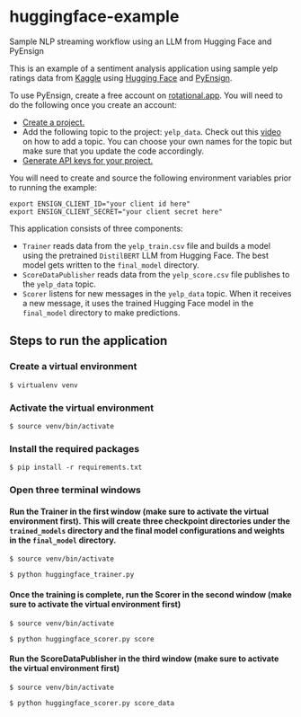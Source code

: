 # huggingface-example
Sample NLP streaming workflow using an LLM from Hugging Face and PyEnsign

This is an example of a sentiment analysis application using sample yelp ratings data from [Kaggle](https://www.kaggle.com) using [Hugging Face](https://huggingface.co) and [PyEnsign](https://github.com/rotationalio/pyensign).

To use PyEnsign, create a free account on [rotational.app](https://rotational.app/).  You will need to do the following once you create an account:

- [Create a project.](https://youtu.be/VskNgAVMORQ)
- Add the following topic to the project: `yelp_data`.  Check out this [video](https://youtu.be/1XuVPl_Ki4U) on how to add a topic.  You can choose your own names for the topic but make sure that you update the code accordingly.
- [Generate API keys for your project.](https://youtu.be/KMejrUIouMw)

You will need to create and source the following environment variables prior to running the example:

```
export ENSIGN_CLIENT_ID="your client id here"
export ENSIGN_CLIENT_SECRET="your client secret here"
```

This application consists of three components:
- `Trainer` reads data from the `yelp_train.csv` file and builds a model using the pretrained `DistilBERT` LLM from Hugging Face. The best model gets written to the `final_model` directory.
- `ScoreDataPublisher` reads data from the `yelp_score.csv` file publishes to the `yelp_data` topic.
- `Scorer` listens for new messages in the `yelp_data` topic.  When it receives a new message, it uses the trained Hugging Face model in the `final_model` directory to make predictions.

## Steps to run the application

### Create a virtual environment

```
$ virtualenv venv
```

### Activate the virtual environment

```
$ source venv/bin/activate
```

### Install the required packages

```
$ pip install -r requirements.txt
```

### Open three terminal windows

#### Run the Trainer in the first window (make sure to activate the virtual environment first).  This will create three checkpoint directories under the `trained_models` directory and the final model configurations and weights in the `final_model` directory.
```
$ source venv/bin/activate
```

```
$ python huggingface_trainer.py
```

#### Once the training is complete, run the Scorer in the second window (make sure to activate the virtual environment first)
```
$ source venv/bin/activate
```
```
$ python huggingface_scorer.py score
```

#### Run the ScoreDataPublisher in the third window (make sure to activate the virtual environment first)
```
$ source venv/bin/activate
```
```
$ python huggingface_scorer.py score_data
```



